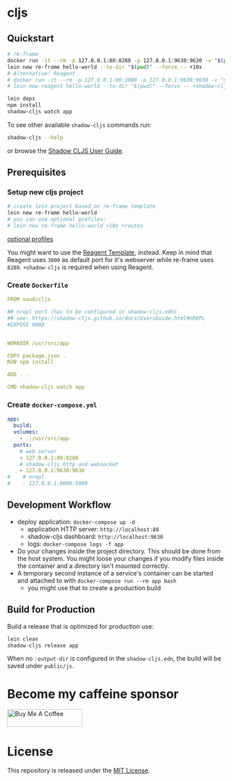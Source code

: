 # cljs

## Quickstart
```sh
# re-frame
docker run -it --rm -p 127.0.0.1:80:8280 -p 127.0.0.1:9630:9630 -v "$(pwd)":/usr/src/app -w /usr/src/app suud/cljs bash
lein new re-frame hello-world --to-dir "$(pwd)" --force -- +10x
# Alternative: Reagent
# docker run -it --rm -p 127.0.0.1:80:3000 -p 127.0.0.1:9630:9630 -v "$(pwd)":/usr/src/app -w /usr/src/app suud/cljs bash
# lein new reagent hello-world --to-dir "$(pwd)" --force -- +shadow-cljs

lein deps
npm install
shadow-cljs watch app
```

To see other available `shadow-cljs` commands run:
```sh
shadow-cljs --help
```
or browse the [Shadow CLJS User Guide](https://shadow-cljs.github.io/docs/UsersGuide.html).

## Prerequisites
### Setup new cljs project

```sh
# create lein project based on re-frame template
lein new re-frame hello-world
# you can use optional profiles:
# lein new re-frame hello-world +10x +routes
```
[optional profiles](https://github.com/day8/re-frame-template#extras)


You might want to use the [Reagent Template](https://github.com/reagent-project/reagent-template#usage), instead.
Keep in mind that Reagent uses `3000` as default port for it's webserver while re-frame uses `8280`.
`+shadow-cljs` is required when using Reagent.

### Create `Dockerfile`
```yaml
FROM suud/cljs

## nrepl port (has to be configured in shadow-cljs.edn)
## see: https://shadow-cljs.github.io/docs/UsersGuide.html#nREPL
#EXPOSE 9000


WORKDIR /usr/src/app

COPY package.json .
RUN npm install

ADD . .

CMD shadow-cljs watch app
```

### Create `docker-compose.yml`
```yaml
app:
  build: .
  volumes:
    - .:/usr/src/app
  ports:
    # web server
    - 127.0.0.1:80:8280
    # shadow-cljs http and websocket
    - 127.0.0.1:9630:9630
#    # nrepl
#    - 127.0.0.1:9000:9000
```

## Development Workflow
- deploy application: `docker-compose up -d`
    - application HTTP server: `http://localhost:80`
    - shadow-cljs dashboard: `http://localhost:9630`
    - logs: `docker-compose logs -f app`
- Do your changes inside the project directory. This should be done
from the host system. You might loose your changes if you modify files inside
the container and a directory isn't mounted correctly.
- A temporary second instance of a service's container can be started and
attached to with `docker-compose run --rm app bash`
    - you might use that to create a production build

## Build for Production

Build a release that is optimized for production use:
```sh
lein clean
shadow-cljs release app
```
When no `:output-dir` is configured in the `shadow-cljs.edn`, the build will be
saved under `public/js`.

# Become my caffeine sponsor
<a href="https://www.buymeacoffee.com/suud" target="_blank"><img src="https://cdn.buymeacoffee.com/buttons/lato-orange.png" alt="Buy Me A Coffee" style="height: 41px !important;width: 174px !important;" ></a>

# License
This repository is released under the
[MIT License](https://opensource.org/licenses/MIT).
